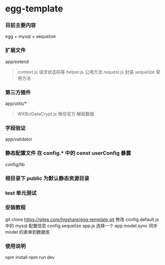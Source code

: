 # egg-template

### 目前主要内容

egg + mysql + sequelize

### 扩展文件

app/extend

> context.js 请求状态码等
> helper.js 公用方法
> request.js 封装 sequelize 常用方法

### 第三方插件

app/utils/\*

> WXBizDataCrypt.js 微信官方 解密数据

### 字段验证

app/validator

### 静态配置文件 在 config.\* 中的 const userConfig 暴露

config/lib

### 根目录下 public 为默认静态资源目录

### test 单元测试

### 安装教程

git clone https://gitee.com/hlgshare/egg-template.git
修改 config.default.js 中的 mysql 配置信息 config.sequelize
app.js 选择一个 app.model.sync 同步 model 的表单到数据库

### 使用说明

npm install
npm run dev
